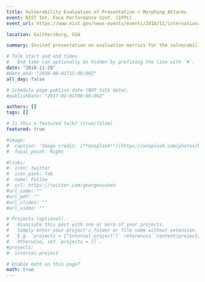 ```yaml
---
title: Vulnerability Evaluation of Presentation + Morphing Attacks
event: NIST Int. Face Performance Conf. (IFPC)
event_url: https://www.nist.gov/news-events/events/2018/11/international-face-performance-conference-ifpc-2018

location: Gaithersburg, USA

summary: Invited presentation on evaluation metrics for the vulnerability of biometric systems to presentation attacks and morphing attacks, in compliance with the ISO/IEC IS 30107 on Biometric presentation attack detection, Part 3 Testing and reporting

# Talk start and end times.
#   End time can optionally be hidden by prefixing the line with `#`.
date: "2018-11-28"
#date_end: "2030-06-01T15:00:00Z"
all_day: false

# Schedule page publish date (NOT talk date).
#publishDate: "2017-01-01T00:00:00Z"

authors: []
tags: []

# Is this a featured talk? (true/false)
featured: true

#image:
#  caption: 'Image credit: [**Unsplash**](https://unsplash.com/photos/bzdhc5b3Bxs)'
#  focal_point: Right

#links:
#- icon: twitter
#  icon_pack: fab
#  name: Follow
#  url: https://twitter.com/georgecushen
#url_code: ""
#url_pdf: ""
#url_slides: ""
#url_video: ""

# Projects (optional).
#   Associate this post with one or more of your projects.
#   Simply enter your project's folder or file name without extension.
#   E.g. `projects = ["internal-project"]` references `content/project/deep-learning/index.md`.
#   Otherwise, set `projects = []`.
#projects:
#- internal-project

# Enable math on this page?
math: true
---
```

